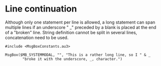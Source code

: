 # Line continuation

Although only one statement per line is allowed, a long statement can span multiple lines if an underscore " _" preceded by a blank is placed at the end of a "broken" line. String definition cannot be split in several lines, concatenation need to be used.

```autoit
#include <MsgBoxConstants.au3>

MsgBox($MB_SYSTEMMODAL, "", "This is a rather long line, so I " & _
        "broke it with the underscore, _, character.") 
```
